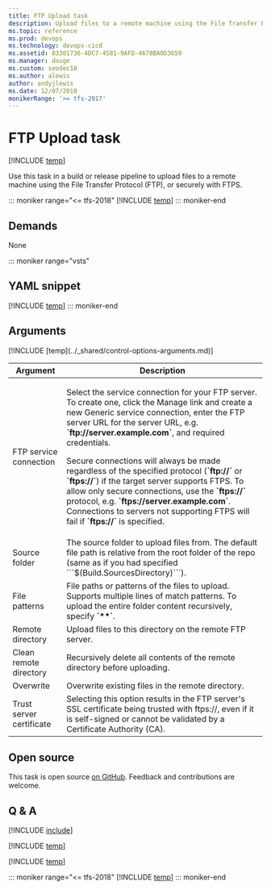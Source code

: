 ```yaml
---
title: FTP Upload task
description: Upload files to a remote machine using the File Transfer Protocol (FTP), or securely with FTPS on Azure Pipelines and Team Foundation Server (TFS)
ms.topic: reference
ms.prod: devops
ms.technology: devops-cicd
ms.assetid: 83301736-4DC7-4581-9AFD-4678BA0D3659
ms.manager: douge
ms.custom: seodec18
ms.author: alewis
author: andyjlewis
ms.date: 12/07/2018
monikerRange: '>= tfs-2017'
---
```


# FTP Upload task

[!INCLUDE [temp](../../_shared/version-tfs-2017-rtm.md)]

Use this task in a build or release pipeline to upload files to a remote machine using the File Transfer Protocol (FTP), or securely with FTPS.

::: moniker range="<= tfs-2018"
[!INCLUDE [temp](../../_shared/concept-rename-note.md)]
::: moniker-end

## Demands

None

::: moniker range="vsts"
## YAML snippet
[!INCLUDE [temp](../_shared/yaml/FtpUploadV1.md)]
::: moniker-end

## Arguments

<table>
<thead>
<tr>
<th>Argument</th>
<th>Description</th>
</tr>
</thead>
<tr>
<td>FTP service connection</td>
<td>
<p>Select the service connection for your FTP server.  To create one, click the Manage link and create a new Generic service connection, enter the FTP server URL for the server URL, e.g. <b>`ftp://server.example.com`</b>, and required credentials.<p>Secure connections will always be made regardless of the specified protocol (<b>`ftp://`</b> or <b>`ftps://`</b>) if the target server supports FTPS.  To allow only secure connections, use the <b>`ftps://`</b> protocol, e.g. <b>`ftps://server.example.com`</b>.  Connections to servers not supporting FTPS will fail if <b>`ftps://`</b> is specified.</p>
</td>
</tr>
<tr>
<td>Source folder</td>
<td>The source folder to upload files from. The default file path is relative from the root folder of the repo (same as if you had specified ```$(Build.SourcesDirectory)```).</td>
</tr>
<tr>
<td>File patterns</td>
<td>File paths or patterns of the files to upload.  Supports multiple lines of match patterns.  To upload the entire folder content recursively, specify <b>`**`</b>.</td>
</tr>
<tr>
<td>Remote directory</td>
<td>Upload files to this directory on the remote FTP server.</td>
</tr>
<tr>
<td>Clean remote directory</td>
<td>Recursively delete all contents of the remote directory before uploading.</td>
</tr>
<tr>
<td>Overwrite</td>
<td>Overwrite existing files in the remote directory.</td>
</tr>
<tr>
<td>Trust server certificate</td>
<td>Selecting this option results in the FTP server's SSL certificate being trusted with ftps://, even if it is self-signed or cannot be validated by a Certificate Authority (CA).</td>
</tr>
[!INCLUDE [temp](../_shared/control-options-arguments.md)]
</table>

## Open source

This task is open source [on GitHub](https://github.com/Microsoft/azure-pipelines-tasks). Feedback and contributions are welcome.

## Q & A

<!-- BEGINSECTION class="md-qanda" -->

[!INCLUDE [include](../_shared/qa-minimatch.md)]

[!INCLUDE [temp](../_shared/build-step-common-qa.md)]

[!INCLUDE [temp](../../_shared/qa-agents.md)]

::: moniker range="<= tfs-2018"
[!INCLUDE [temp](../../_shared/qa-versions.md)]
::: moniker-end

<!-- ENDSECTION -->
